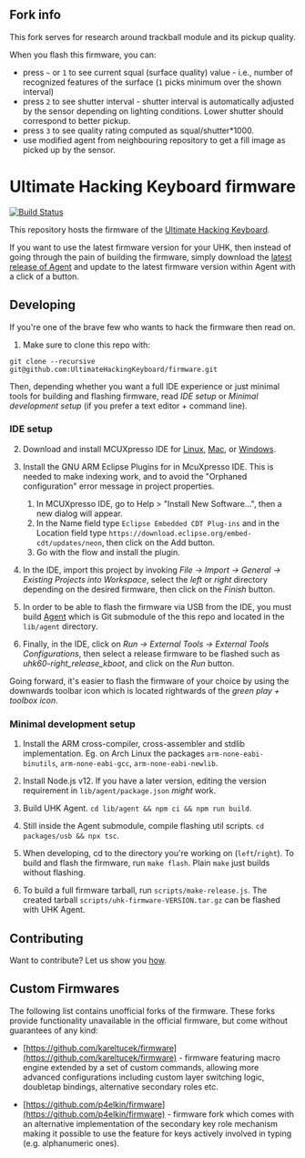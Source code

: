 ## Fork info

This fork serves for research around trackball module and its pickup quality.

When you flash this firmware, you can:

- press `~` or `1` to see current squal (surface quality) value - i.e., number of recognized features of the surface (`1` picks minimum over the shown interval)
- press `2` to see shutter interval - shutter interval is automatically adjusted by the sensor depending on lighting conditions. Lower shutter should correspond to better pickup.
- press `3` to see quality rating computed as squal/shutter*1000.
- use modified agent from neighbouring repository to get a fill image as picked up by the sensor.

# Ultimate Hacking Keyboard firmware

[![Build Status](https://travis-ci.org/UltimateHackingKeyboard/firmware.svg?branch=master)](https://travis-ci.org/UltimateHackingKeyboard/firmware)

This repository hosts the firmware of the [Ultimate Hacking Keyboard](https://ultimatehackingkeyboard.com/).

If you want to use the latest firmware version for your UHK, then instead of going through the pain of building the firmware, simply download the [latest release of Agent](https://github.com/UltimateHackingKeyboard/agent/releases/latest) and update to the latest firmware version within Agent with a click of a button.

## Developing

If you're one of the brave few who wants to hack the firmware then read on.

1. Make sure to clone this repo with:

`git clone --recursive git@github.com:UltimateHackingKeyboard/firmware.git`

Then, depending whether you want a full IDE experience or just minimal tools for building and flashing firmware, read *IDE setup* or *Minimal development setup* (if you prefer a text editor + command line).

### IDE setup

2. Download and install MCUXpresso IDE for [Linux](https://storage.googleapis.com/ugl-static/mcuxpresso-ide/mcuxpressoide-11.2.0_4120.x86_64.deb.bin), [Mac](https://storage.googleapis.com/ugl-static/mcuxpresso-ide/MCUXpressoIDE_11.2.0_4120.pkg), or [Windows](https://storage.googleapis.com/ugl-static/mcuxpresso-ide/MCUXpressoIDE_11.2.0_4120.exe).

3. Install the GNU ARM Eclipse Plugins for in McuXpresso IDE. This is needed to make indexing work, and to avoid the "Orphaned configuration" error message in project properties. 
    1. In MCUXpresso IDE, go to Help > "Install New Software...", then a new dialog will appear.
    2. In the Name field type `Eclipse Embedded CDT Plug-ins` and in the Location field type `https://download.eclipse.org/embed-cdt/updates/neon`, then click on the Add button.
    3. Go with the flow and install the plugin.
    
4. In the IDE, import this project by invoking *File -> Import -> General -> Existing Projects into Workspace*, select the *left* or *right* directory depending on the desired firmware, then click on the *Finish* button.

5. In order to be able to flash the firmware via USB from the IDE, you must build [Agent](https://github.com/UltimateHackingKeyboard/agent) which is Git submodule of the this repo and located in the `lib/agent` directory.

6. Finally, in the IDE, click on *Run -> External Tools -> External Tools Configurations*, then select a release firmware to be flashed such as *uhk60-right_release_kboot*, and click on the *Run* button.

Going forward, it's easier to flash the firmware of your choice by using the downwards toolbar icon which is located rightwards of the *green play + toolbox icon*.

### Minimal development setup

1. Install the ARM cross-compiler, cross-assembler and stdlib implementation. Eg. on Arch Linux the packages `arm-none-eabi-binutils`, `arm-none-eabi-gcc`, `arm-none-eabi-newlib`.

2. Install Node.js v12. If you have a later version, editing the version requirement in `lib/agent/package.json` *might* work.

3. Build UHK Agent. `cd lib/agent && npm ci && npm run build`.

4. Still inside the Agent submodule, compile flashing util scripts. `cd packages/usb && npx tsc`.

5. When developing, cd to the directory you're working on (`left`/`right`). To build and flash the firmware, run `make flash`. Plain `make` just builds without flashing.

6. To build a full firmware tarball, run `scripts/make-release.js`. The created tarball `scripts/uhk-firmware-VERSION.tar.gz` can be flashed with UHK Agent.

## Contributing

Want to contribute? Let us show you [how](/CONTRIBUTING.md).

## Custom Firmwares

The following list contains unofficial forks of the firmware. These forks provide functionality unavailable in the official firmware, but come without guarantees of any kind:

- [https://github.com/kareltucek/firmware](https://github.com/kareltucek/firmware) - firmware featuring macro engine extended by a set of custom commands, allowing more advanced configurations including custom layer switching logic, doubletap bindings, alternative secondary roles etc.

- [https://github.com/p4elkin/firmware](https://github.com/p4elkin/firmware) - firmware fork which comes with an alternative implementation of the secondary key role mechanism making it possible to use the feature for keys actively involved in typing (e.g. alphanumeric ones).

